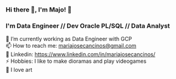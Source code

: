 ### Hi there 👋, I'm Majo! 🐨
### I'm Data Engineer // Dev Oracle PL/SQL // Data Analyst

🔭 I’m currently working as Data Engineer with GCP <br>
📫 How to reach me: mariajosecancinos@gmail.com <br>
🔗 Linkedin: https://www.linkedin.com/in/mariajosecancinos/ <br>
⚡ Hobbies: I like to make dioramas and play videogames <br>
💜 I love art <br>

<!--
**Majolatrix/Majolatrix** is a ✨ _special_ ✨ repository because its `README.md` (this file) appears on your GitHub profile.

Here are some ideas to get you started:

- 🔭 I’m currently working on ...
- 🌱
- 👯 I’m looking to collaborate on ...
- 🤔 I’m looking for help with ...
- 💬 Ask me about ...
- 😄 Pronouns: ...
❄
-->
